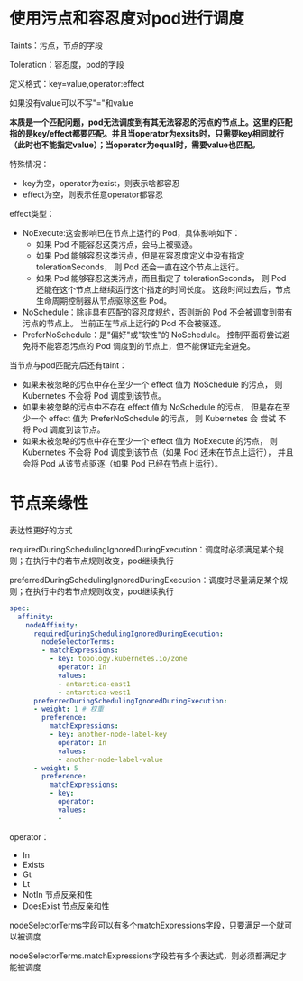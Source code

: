 # 使用污点和容忍度对pod进行调度

Taints：污点，节点的字段

Toleration：容忍度，pod的字段

定义格式：key=value,operator:effect

如果没有value可以不写"="和value

**本质是一个匹配问题，pod无法调度到有其无法容忍的污点的节点上。这里的匹配指的是key/effect都要匹配。并且当operator为exsits时，只需要key相同就行（此时也不能指定value）；当operator为equal时，需要value也匹配。**

特殊情况：

- key为空，operator为exist，则表示啥都容忍
- effect为空，则表示任意operator都容忍

effect类型：
- NoExecute:这会影响已在节点上运行的 Pod，具体影响如下：
    - 如果 Pod 不能容忍这类污点，会马上被驱逐。
    - 如果 Pod 能够容忍这类污点，但是在容忍度定义中没有指定 tolerationSeconds， 则 Pod 还会一直在这个节点上运行。
    - 如果 Pod 能够容忍这类污点，而且指定了 tolerationSeconds， 则 Pod 还能在这个节点上继续运行这个指定的时间长度。 这段时间过去后，节点生命周期控制器从节点驱除这些 Pod。
- NoSchedule：除非具有匹配的容忍度规约，否则新的 Pod 不会被调度到带有污点的节点上。 当前正在节点上运行的 Pod 不会被驱逐。
- PreferNoSchedule：是"偏好"或"软性"的 NoSchedule。 控制平面将尝试避免将不能容忍污点的 Pod 调度到的节点上，但不能保证完全避免。

当节点与pod匹配完后还有taint：
- 如果未被忽略的污点中存在至少一个 effect 值为 NoSchedule 的污点， 则 Kubernetes 不会将 Pod 调度到该节点。
- 如果未被忽略的污点中不存在 effect 值为 NoSchedule 的污点， 但是存在至少一个 effect 值为 PreferNoSchedule 的污点， 则 Kubernetes 会 尝试 不将 Pod 调度到该节点。
- 如果未被忽略的污点中存在至少一个 effect 值为 NoExecute 的污点， 则 Kubernetes 不会将 Pod 调度到该节点（如果 Pod 还未在节点上运行）， 并且会将 Pod 从该节点驱逐（如果 Pod 已经在节点上运行）。

# 节点亲缘性

表达性更好的方式

requiredDuringSchedulingIgnoredDuringExecution：调度时必须满足某个规则；在执行中的若节点规则改变，pod继续执行

preferredDuringSchedulingIgnoredDuringExecution：调度时尽量满足某个规则；在执行中的若节点规则改变，pod继续执行

```yaml
spec:
  affinity:
    nodeAffinity:
      requiredDuringSchedulingIgnoredDuringExecution:
        nodeSelectorTerms:
        - matchExpressions:
          - key: topology.kubernetes.io/zone
            operator: In
            values:
            - antarctica-east1
            - antarctica-west1
      preferredDuringSchedulingIgnoredDuringExecution:
      - weight: 1 # 权重
        preference:
          matchExpressions:
          - key: another-node-label-key
            operator: In
            values:
            - another-node-label-value
      - weight: 5
        preference:
          matchExpressions:
          - key: 
            operator: 
            values:
            - 
```

operator：
- In
- Exists
- Gt
- Lt
- NotIn 节点反亲和性
- DoesExist 节点反亲和性

nodeSelectorTerms字段可以有多个matchExpressions字段，只要满足一个就可以被调度

nodeSelectorTerms.matchExpressions字段若有多个表达式，则必须都满足才能被调度

